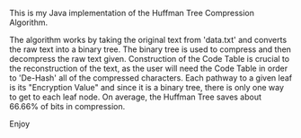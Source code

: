This is my Java implementation of the Huffman Tree Compression Algorithm.

The algorithm works by taking the original text from 'data.txt' and converts the raw text into a binary tree. The binary tree is used to compress and then decompress the raw text given. Construction of the Code Table is crucial to the reconstruction of the text, as the user will need the Code Table in order to 'De-Hash' all of the compressed characters. Each pathway to a given leaf is its "Encryption Value" and since it is a binary tree, there is only one way to get to each leaf node. On average, the Huffman Tree saves about 66.66% of bits in compression.

Enjoy
